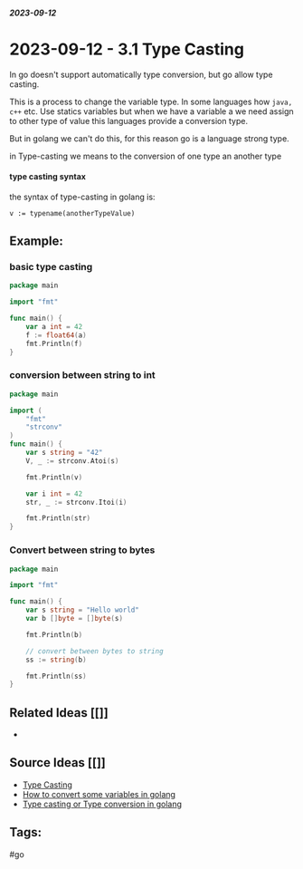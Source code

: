 ##### _2023-09-12_

# 2023-09-12 - 3.1 Type Casting

In go doesn't support automatically type conversion, but go allow type casting.

This is a process to change the variable type. In some languages how `java, c++` etc. Use statics variables but when we have a variable a we need assign to other type of value this languages provide a conversion type.

But in golang we can't do this, for this reason go is a language strong type.

in Type-casting we means to the conversion of one type an another type

#### type casting syntax

the syntax of type-casting in golang is:

```
v := typename(anotherTypeValue)
```

## Example:

### basic type casting 

```go
package main

import "fmt"

func main() {
	var a int = 42  
	f := float64(a)
	fmt.Println(f)	
}
```

### conversion between string to int

```go
package main

import (
	"fmt"
	"strconv"
)
func main() {
	var s string = "42" 
	V, _ := strconv.Atoi(s)

	fmt.Println(v)

	var i int = 42
	str, _ := strconv.Itoi(i)

	fmt.Println(str)
}
```

### Convert between string to bytes

```go
package main

import "fmt"

func main() {
	var s string = "Hello world"
	var b []byte = []byte(s)

	fmt.Println(b) 

	// convert between bytes to string
	ss := string(b)

	fmt.Println(ss)
}
```
## Related Ideas [[]]

- 
## Source Ideas [[]]

- [Type Casting](https://roadmap.sh/golang) 
- [How to convert some variables in golang](https://www.golangdocs.com/type-casting-in-golang)
- [Type casting or Type conversion in golang](https://geeksforgeeks.org/type-casting-or-type-conversion-in-golang)
## Tags:

#go 
